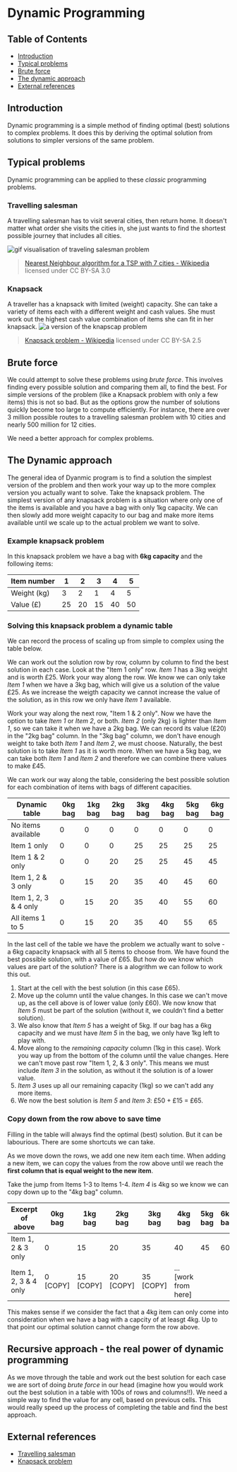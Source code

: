 # Dynamic Programming

## Table of Contents

* [Introduction](#introduction)
* [Typical problems](#typical-problems)
* [Brute force](#brute-force)
* [The dynamic approach](#the-dynamic-approach)
* [External references](#external-references)

## Introduction

Dynamic programming is a simple method of finding optimal (best) solutions to complex problems. It does this by deriving the optimal solution from solutions to simpler versions of the same problem.

## Typical problems

Dynamic programming can be applied to these *classic* programming problems.

### Travelling salesman

A travelling salesman has to visit several cities, then return home. It doesn't matter what order she visits the cities in, she just wants to find the shortest possible journey that includes all cities.

![gif visualisation of traveling salesman problem](https://upload.wikimedia.org/wikipedia/commons/2/23/Nearestneighbor.gif)
> [Nearest Neighbour algorithm for a TSP with 7 cities - Wikipedia](https://en.wikipedia.org/wiki/Travelling_salesman_problem#/media/File:Nearestneighbor.gif) licensed under CC BY-SA 3.0

### Knapsack

A traveller has a knapsack with limited (weight) capacity. She can take a variety of items each with a different weight and cash values. She must work out the highest cash value combination of items she can fit in her knapsack.
![a version of the knapscap problem](https://upload.wikimedia.org/wikipedia/commons/thumb/f/fd/Knapsack.svg/486px-Knapsack.svg.png)
>[Knapsack problem - Wikipedia](https://en.wikipedia.org/wiki/Knapsack_problem#/media/File:Knapsack.svg) licensed under CC BY-SA 2.5

## Brute force

We could attempt to solve these problems using *brute force*. This involves finding every possible solution and comparing them all, to find the best. For simple versions of the problem (like a Knapsack problem with only a few items) this is not so bad. But as the options grow the number of solutions quickly become too large to compute efficiently. For instance, there are over 3 million possible routes to a travelling salesman problem with 10 cities and nearly 500 million for 12 cities.

We need a better approach for complex problems.

## The Dynamic approach

The general idea of Dyanmic program is to find a solution the simplest version of the problem and then work your way up to the more complex version you actually want to solve. Take the knapsack problem. The simplest version of any knapsack problem is a situation where only one of the items is available and you have a bag with only 1kg capacity. We can then slowly add more weight capacity to our bag and make more items available until we scale up to the actual problem we want to solve.

### Example knapsack problem

In this knapsack problem we have a bag with **6kg capacity** and the following items:

Item number       |1            | 2          |3            |4           |5
------------------|-------------|------------|-------------|------------|-----------
Weight (kg)       |3            |2           |1            |4           |5 
Value (£)         |25           |20          |15           |40          |50

### Solving this knapsack problem a dynamic table

We can record the process of scaling up from simple to complex using the table below. 

We can work out the solution row by row, column by column to find the best solution in each case. Look at the "Item 1 only" row. *Item 1* has a 3kg weight and is worth £25. Work your way along the row. We know we can only take *Item 1* when we have a 3kg bag, which will give us a solution of the value £25. As we increase the weigth capacity we cannot increase the value of the solution, as in this row we only have *Item 1* available.

Work your way along the next row, "Item 1 & 2 only". Now we have the option to take *Item 1* or *Item 2*, or both. *Item 2* (only 2kg) is lighter than *Item 1*, so we can take it when we have a 2kg bag. We can record its value (£20) in the "2kg bag" column. In the "3kg bag" column, we don't have enough weight to take both *Item 1* and *Item 2*, we must choose. Naturally, the best solution is to take *Item 1* as it is worth more. When we have a 5kg bag, we can take both *Item 1* and *Item 2* and therefore we can combine there values to make £45.

We can work our way along the table, considering the best possible solution for each combination of items with bags of different capacities.

Dynamic table        |0kg bag      |1kg bag     |2kg bag      |3kg bag      |4kg bag   |5kg bag    |6kg bag
---------------------|-------------|------------|-------------|-------------|----------|-----------|-----------
No items available   |0            |0           |0            |0            |0         |0          |0
Item 1 only          |0            |0           |0            |25           |25        |25         |25
Item 1 & 2 only      |0            |0           |20           |25           |25        |45         |45
Item 1, 2 & 3 only   |0            |15          |20           |35           |40        |45         |60
Item 1, 2, 3 & 4 only|0            |15          |20           |35           |40        |55         |60
All items 1 to 5     |0            |15          |20           |35           |40        |55         |65

In the last cell of the table we have the problem we actually want to solve - a 6kg capacity knapsack with all 5 items to choose from. We have found the best possible solution, with a value of £65. But how do we know which values are part of the solution? There is a  alogrithm we can follow to work this out.
1. Start at the cell with the best solution (in this case £65).
2. Move up the column until the value changes. In this case we can't move up, as the cell above is of lower value (only £60). We now know that *Item 5* must be part of the solution (without it, we couldn't find a better solution).
3. We also know that *Item 5* has a weight of 5kg. If our bag has a 6kg capacity and we must have *Item 5* in the bag, we only have 1kg left to play with.
4. Move along to the *remaining capacity* column (1kg in this case). Work you way up from the bottom of the column until the value changes. Here we can't move past row "Item 1, 2, & 3 only". This means we must include *Item 3* in the solution, as without it the solution is of a lower value.
5. *Item 3* uses up all our remaining capacity (1kg) so we can't add any more items.
6. We now the best solution is *Item 5* and *Item 3*: £50 + £15 = £65.

### Copy down from the row above to save time

Filling in the table will always find the optimal (best) solution. But it can be labourious. There are some shortcuts we can take.

As we move down the rows, we add one new item each time. When adding a new item, we can copy the values from the row above until we reach the **first column that is equal weight to the new item**. 

Take the jump from Items 1-3 to Items 1-4. *Item 4* is 4kg so we know we can copy down up to the "4kg bag" column. 

Excerpt of above     |0kg bag      |1kg bag     |2kg bag      |3kg bag      |4kg bag             |5kg bag    |6kg bag
---------------------|-------------|------------|-------------|-------------|--------------------|-----------|-----------
Item 1, 2 & 3 only   |0            |15          |20           |35           |40                  |45         |60
Item 1, 2, 3 & 4 only|0 [COPY]     |15 [COPY]   |20 [COPY]    |35 [COPY]    |...[work from here] |           |

This makes sense if we consider the fact that a 4kg item can only come into consideration when we have a bag with a capcity of at leasgt 4kg. Up to that point our optimal solution cannot change form the row above.

## Recursive approach - the real power of dynamic programming

As we move through the table and work out the best solution for each case we are sort of doing *brute force* in our head (imagine how you would work out the best solution in a table with 100s of rows and columns!!). We need a simple way to find the value for any cell, based on previous cells. This would really speed up the process of completing the table and find the best approach.


## External references
- [Travelling salesman](https://simple.wikipedia.org/wiki/Travelling_salesman_problem)
- [Knapsack problem](https://en.wikipedia.org/wiki/Knapsack_problem)
